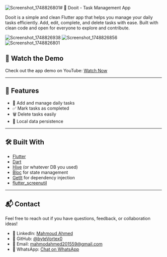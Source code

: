 ![Screenshot_1748826801](https://github.com/user-attachments/assets/da7d69b2-a84f-4ae9-b52d-d43f90962759)# 📝 Dooit - Task Management App

Dooit is a simple and clean Flutter app that helps you manage your daily tasks efficiently. Add, edit, complete, and delete tasks with ease. Built with clean code and open for everyone to explore and contribute.

![Screenshot_1748826938](https://github.com/user-attachments/assets/59a12475-2e1d-407d-b6e5-be193bf33a87)
![Screenshot_1748826856](https://github.com/user-attachments/assets/9eccd24c-85d2-4ae2-9068-86a34bf32bc0)
![Screenshot_1748826801](https://github.com/user-attachments/assets/9af2c360-ad87-43fc-8c70-598d5c4629d0)


## 🎥 Watch the Demo
Check out the app demo on YouTube: [Watch Now](https://www.youtube.com/watch?v=YOUR_VIDEO_ID)

---

## 🚀 Features

- 🧠 Add and manage daily tasks
- ✅ Mark tasks as completed
- 🗑️ Delete tasks easily
- 💾 Local data persistence

---

## 🛠️ Built With

- [Flutter](https://flutter.dev/)
- [Dart](https://dart.dev/)
- [Hive](https://docs.hivedb.dev/) (or whatever DB you used)
- [Bloc](https://bloclibrary.dev/) for state management
- [GetIt](https://pub.dev/packages/get_it) for dependency injection
- [flutter_screenutil](https://pub.dev/packages/flutter_screenutil)

---

## 📬 Contact

Feel free to reach out if you have questions, feedback, or collaboration ideas!

- 💼 LinkedIn: [Mahmoud Ahmed](https://www.linkedin.com/in/bytevortex0)
- 🐙 GitHub: [@byteVortex0](https://github.com/byteVortex0)
- 📧 Email: mahmodahmed201559@gmail.com
- 💬 WhatsApp: [Chat on WhatsApp](https://wa.me/201018452234)

